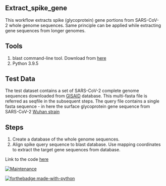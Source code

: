 ## Extract_spike_gene

This workflow extracts spike (glycoprotein) gene portions from SARS-CoV-2 whole genome sequences.
Same principle can be applied while extracting gene sequences from longer genomes.

## Tools 
1. blast command-line tool. Download from [here](https://ftp.ncbi.nlm.nih.gov/blast/executables/blast+/LATEST/)
2. Python 3.9.5

## Test Data
The test dataset contains a set of SARS-CoV-2 complete genome sequences downloaded from [GISAID](https://www.gisaid.org) database.
This multi-fasta file is referred as seqfile in the subsequent steps. The query file contains a single fasta sequence - in here the 
surface glycoprotein gene sequence from SARS-CoV-2 [Wuhan strain](https://www.ncbi.nlm.nih.gov/nuccore/NC_045512.2)

## Steps
1. Create a database of the whole genome sequences.
2. Align spike query sequence to blast database. Use mapping coordinates to extract the target gene sequences from database.

Link to the code [here](https://github.com/mikemwanga/wf-sars_cov_spike_gene/blob/main/wf/__init__.py)

[![Maintenance](https://img.shields.io/badge/Maintained%3F-yes-green.svg)](https://GitHub.com/Naereen/StrapDown.js/graphs/commit-activity)

[![forthebadge made-with-python](http://ForTheBadge.com/images/badges/made-with-python.svg)](https://www.python.org/)
